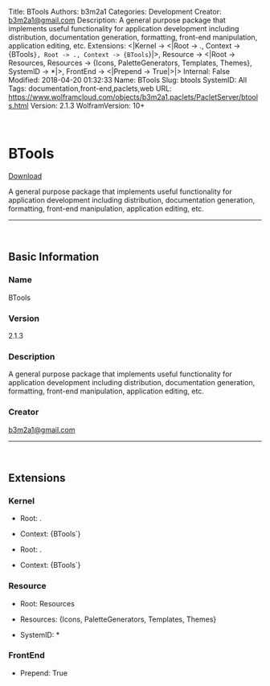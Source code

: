 Title: BTools
Authors: b3m2a1
Categories: Development
Creator: b3m2a1@gmail.com
Description: A general purpose package that implements useful functionality for application   development including distribution, documentation generation, formatting,    front-end manipulation, application editing, etc.
Extensions: <|Kernel -> <|Root -> ., Context -> {BTools`}, Root -> ., Context -> {BTools`}|>, Resource -> <|Root -> Resources, Resources -> {Icons, PaletteGenerators, Templates, Themes}, SystemID -> *|>, FrontEnd -> <|Prepend -> True|>|>
Internal: False
Modified: 2018-04-20 01:32:33
Name: BTools
Slug: btools
SystemID: All
Tags: documentation,front-end,paclets,web
URL: https://www.wolframcloud.com/objects/b3m2a1.paclets/PacletServer/btools.html
Version: 2.1.3
WolframVersion: 10+

<a id="btools" style="width:0;height:0;margin:0;padding:0;">&zwnj;</a>

# BTools

[Download](Paclets/BTools-2.1.3.paclet)

A general purpose package that implements useful functionality for application   development including distribution, documentation generation, formatting,    front-end manipulation, application editing, etc.

---

<a id="basic-information" style="width:0;height:0;margin:0;padding:0;">&zwnj;</a>

## Basic Information

### Name

BTools

### Version

2.1.3

### Description

A general purpose package that implements useful functionality for application   development including distribution, documentation generation, formatting,    front-end manipulation, application editing, etc.

### Creator

b3m2a1@gmail.com

---

<a id="extensions" style="width:0;height:0;margin:0;padding:0;">&zwnj;</a>

## Extensions

### Kernel

* Root: .

* Context: {BTools`}

* Root: .

* Context: {BTools`}

### Resource

* Root: Resources

* Resources: {Icons, PaletteGenerators, Templates, Themes}

* SystemID: *

### FrontEnd

* Prepend: True